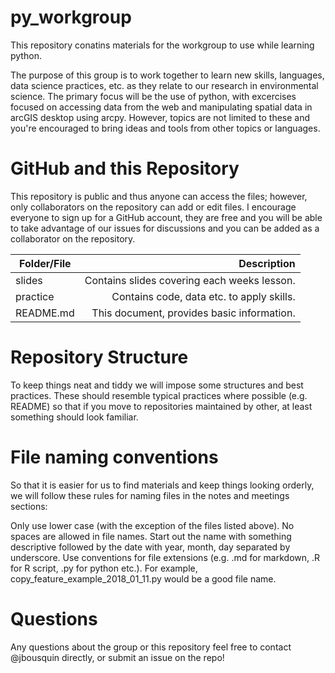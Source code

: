 # py_workgroup
This repository conatins materials for the workgroup to use while learning python.

The purpose of this group is to work together to learn new skills, languages, data science practices, etc. as they relate to our research in environmental science. The primary focus will be the use of python, with excercises focused on accessing data from the web and manipulating spatial data in arcGIS desktop using arcpy. However, topics are not limited to these and you're encouraged to bring ideas and tools from other topics or languages.

# GitHub and this Repository
This repository is public and thus anyone can access the files; however, only collaborators on the repository can add or edit files. I encourage everyone to sign up for a GitHub account, they are free and you will be able to take advantage of our issues for discussions and you can be added as a collaborator on the repository.

| Folder/File   | Description  |
| ------------- |-------------------------------------------: |
| slides        | Contains slides covering each weeks lesson. |
| practice      | Contains code, data etc. to apply skills.   |
| README.md     | This document, provides basic information.  |

# Repository Structure
To keep things neat and tiddy we will impose some structures and best practices. These should resemble typical practices where possible (e.g. README) so that if you move to repositories maintained by other, at least something should look familiar.


# File naming conventions
So that it is easier for us to find materials and keep things looking orderly, we will follow these rules for naming files in the notes and meetings sections:

Only use lower case (with the exception of the files listed above).
No spaces are allowed in file names.
Start out the name with something descriptive followed by the date with year, month, day separated by underscore.
Use conventions for file extensions (e.g. .md for markdown, .R for R script, .py for python etc.).
For example, copy_feature_example_2018_01_11.py would be a good file name.

# Questions
Any questions about the group or this repository feel free to contact @jbousquin directly, or submit an issue on the repo!

